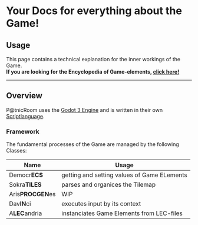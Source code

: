 # Your Docs for everything about the Game!
  
## Usage  
This page contains a technical explanation for the inner workings of the Game.  
**If you are looking for the Encyclopedia of Game-elements, [click here!]()**  

--------  
  
## Overview
P@tnicRoom uses the [Godot 3 Engine]() and is written in their own [Scriptlanguage]().

### Framework
The fundamental processes of the Game are managed by the following Classes:   

| **Name**          | **Usage**                                   |
|-------------------|---------------------------------------------|
| Democr**ECS**     | getting and setting values of Game ELements |
| Sokra**TILES**    | parses and organices the Tilemap            |
| Aris**PROCGEN**es | WIP                                         |
| Dav**IN**ci       | executes input by its context               |
| A**LEC**andria    | instanciates Game Elements from LEC-files   |




